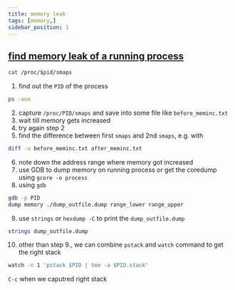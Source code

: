 ```yaml
---
title: memory leak
tags: [memory,]
sidebar_position: 1
---
```


## [find memory leak of a running process](https://unix.stackexchange.com/questions/36450/how-can-i-find-a-memory-leak-of-a-running-process) ##

```sh
cat /proc/$pid/smaps
```


1. find out the `PID` of the process
```sh
ps -aux
```
2. capture `/proc/PID/smaps` and save into some file like `before_meminc.txt`
3. wait till memory gets increased
4. try again step 2
5. find the difference between first `smaps` and 2nd `smaps`, e.g. with
```sh
diff -u before_meminc.txt after_meminc.txt
```
6. note down the address range where memory got increased
7. use GDB to dump memory on running process or get the coredump using `gcore -o process`
8. using `gdb`
```sh
gdb -p PID
dump memory ./dump_outfile.dump range_lower range_upper
```
9. use `strings` or `hexdump -C` to print the `dump_outfile.dump`
```sh
strings dump_outfile.dump
```
10. other than step 9., we can combine `pstack` and `watch` command to get the right stack
```sh
watch -n 1 'pstack $PID | tee -a $PID.stack'
```
`C-c` when we caputred right stack

    
